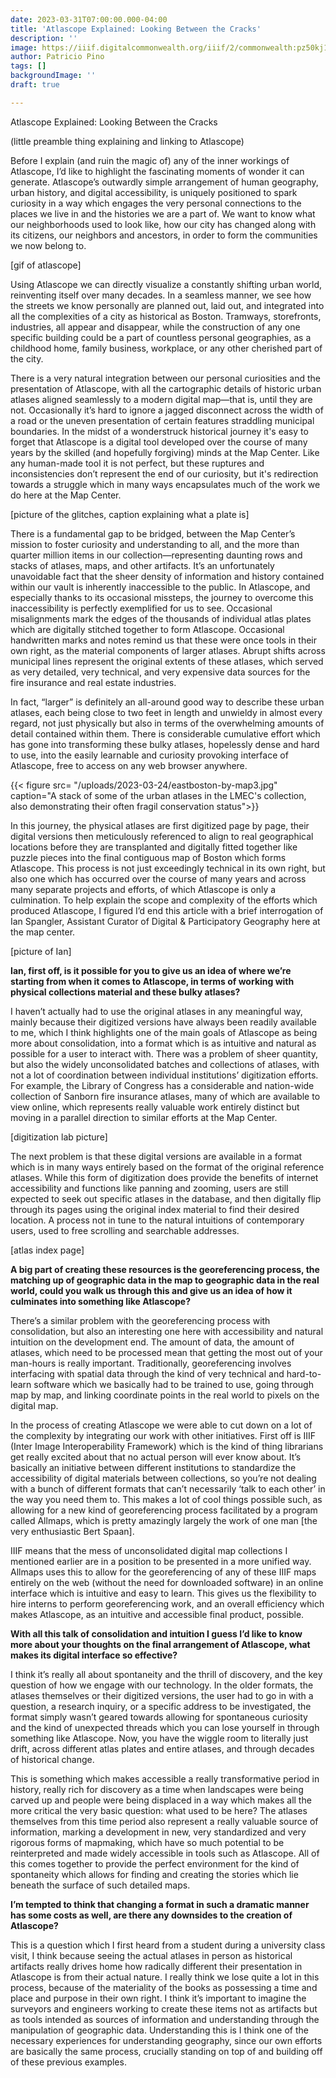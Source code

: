 ```yaml
---
date: 2023-03-31T07:00:00.000-04:00
title: 'Atlascope Explained: Looking Between the Cracks'
description: ''
image: https://iiif.digitalcommonwealth.org/iiif/2/commonwealth:pz50kj168/653,1117,6717,3684/2000,/0/default.jpg
author: Patricio Pino
tags: []
backgroundImage: ''
draft: true

---
```

Atlascope Explained: Looking Between the Cracks

(little preamble thing explaining and linking to Atlascope)

Before I explain (and ruin the magic of) any of the inner workings of Atlascope, I’d like to highlight the fascinating moments of wonder it can generate. Atlascope’s outwardly simple arrangement of human geography, urban history, and digital accessibility, is uniquely positioned to spark curiosity in a way which engages the very personal connections to the places we live in and the histories we are a part of. We want to know what our neighborhoods used to look like, how our city has changed along with its citizens, our neighbors and ancestors, in order to form the communities we now belong to.

\[gif of atlascope\]

Using Atlascope we can directly visualize a constantly shifting urban world, reinventing itself over many decades. In a seamless manner, we see how the streets we know personally are planned out, laid out, and integrated into all the complexities of a city as historical as Boston. Tramways, storefronts, industries, all appear and disappear, while the construction of any one specific building could be a part of countless personal geographies, as a childhood home, family business, workplace, or any other cherished part of the city.

There is a very natural integration between our personal curiosities and the presentation of Atlascope, with all the cartographic details of historic urban atlases aligned seamlessly to a modern digital map—that is, until they are not. Occasionally it’s hard to ignore a jagged disconnect across the width of a road or the uneven presentation of certain features straddling municipal boundaries. In the midst of a wonderstruck historical journey it's easy to forget that Atlascope is a digital tool developed over the course of many years by the skilled (and hopefully forgiving) minds at the Map Center. Like any human-made tool it is not perfect, but these ruptures and inconsistencies don’t represent the end of our curiosity, but it's redirection towards a struggle which in many ways encapsulates much of the work we do here at the Map Center.

\[picture of the glitches, caption explaining what a plate is\]

There is a fundamental gap to be bridged, between the Map Center’s mission to foster curiosity and understanding to all, and the more than quarter million items in our collection—representing daunting rows and stacks of atlases, maps, and other artifacts. It’s an unfortunately unavoidable fact that the sheer density of information and history contained within our vault is inherently inaccessible to the public. In Atlascope, and especially thanks to its occasional missteps, the journey to overcome this inaccessibility is perfectly exemplified for us to see. Occasional misalignments mark the edges of the thousands of individual atlas plates which are digitally stitched together to form Atlascope. Occasional handwritten marks and notes remind us that these were once tools in their own right, as the material components of larger atlases. Abrupt shifts across municipal lines represent the original extents of these atlases, which served as very detailed, very technical, and very expensive data sources for the fire insurance and real estate industries.

In fact, “larger” is definitely an all-around good way to describe these urban atlases, each being close to two feet in length and unwieldy in almost every regard, not just physically but also in terms of the overwhelming amounts of detail contained within them. There is considerable cumulative effort which has gone into transforming these bulky atlases, hopelessly dense and hard to use, into the easily learnable and curiosity provoking interface of Atlascope, free to access on any web browser anywhere.

{{< figure src= "/uploads/2023-03-24/eastboston-by-map3.jpg" caption="A stack of some of the urban atlases in the LMEC's collection, also demonstrating their often fragil conservation status">}}

In this journey, the physical atlases are first digitized page by page, their digital versions then meticulously referenced to align to real geographical locations before they are transplanted and digitally fitted together like puzzle pieces into the final contiguous map of Boston which forms Atlascope. This process is not just exceedingly technical in its own right, but also one which has occurred over the course of many years and across many separate projects and efforts, of which Atlascope is only a culmination. To help explain the scope and complexity of the efforts which produced Atlascope, I figured I’d end this article with a brief interrogation of Ian Spangler, Assistant Curator of Digital & Participatory Geography here at the map center.

\[picture of Ian\]

**Ian, first off, is it possible for you to give us an idea of where we’re starting from when it comes to Atlascope, in terms of working with physical collections material and these bulky atlases?**

I haven’t actually had to use the original atlases in any meaningful way, mainly because their digitized versions have always been readily available to me, which I think highlights one of the main goals of Atlascope as being more about consolidation, into a format which is as intuitive and natural as possible for a user to interact with. There was a problem of sheer quantity, but also the widely unconsolidated batches and collections of atlases, with not a lot of coordination between individual institutions’ digitization efforts. For example, the Library of Congress has a considerable and nation-wide collection of Sanborn fire insurance atlases, many of which are available to view online, which represents really valuable work entirely distinct but moving in a parallel direction to similar efforts at the Map Center.

\[digitization lab picture\]

The next problem is that these digital versions are available in a format which is in many ways entirely based on the format of the original reference atlases. While this form of digitization does provide the benefits of internet accessibility and functions like panning and zooming, users are still expected to seek out specific atlases in the database, and then digitally flip through its pages using the original index material to find their desired location. A process not in tune to the natural intuitions of contemporary users, used to free scrolling and searchable addresses.

\[atlas index page\]

**A big part of creating these resources is the georeferencing process, the matching up of geographic data in the map to geographic data in the real world, could you walk us through this and give us an idea of how it culminates into something like Atlascope?**

There’s a similar problem with the georeferencing process with consolidation, but also an interesting one here with accessibility and natural intuition on the development end. The amount of data, the amount of atlases, which need to be processed mean that getting the most out of your man-hours is really important. Traditionally, georeferencing involves interfacing with spatial data through the kind of very technical and hard-to-learn software which we basically had to be trained to use, going through map by map, and linking coordinate points in the real world to pixels on the digital map.

In the process of creating Atlascope we were able to cut down on a lot of the complexity by integrating our work with other initiatives. First off is IIIF (Inter Image Interoperability Framework) which is the kind of thing librarians get really excited about that no actual person will ever know about. It’s basically an initiative between different institutions to standardize the accessibility of digital materials between collections, so you’re not dealing with a bunch of different formats that can’t necessarily ‘talk to each other’ in the way you need them to. This makes a lot of cool things possible such, as allowing for a new kind of georeferencing process facilitated by a program called Allmaps, which is pretty amazingly largely the work of one man \[the very enthusiastic Bert Spaan\].

IIIF means that the mess of unconsolidated digital map collections I mentioned earlier are in a position to be presented in a more unified way. Allmaps uses this to allow for the georeferencing of any of these IIIF maps entirely on the web (without the need for downloaded software) in an online interface which is intuitive and easy to learn. This gives us the flexibility to hire interns to perform georeferencing work, and an overall efficiency which makes Atlascope, as an intuitive and accessible final product, possible.

**With all this talk of consolidation and intuition I guess I’d like to know more about your thoughts on the final arrangement of Atlascope, what makes its digital interface so effective?**

I think it’s really all about spontaneity and the thrill of discovery, and the key question of how we engage with our technology. In the older formats, the atlases themselves or their digitized versions, the user had to go in with a question, a research inquiry, or a specific address to be investigated, the format simply wasn’t geared towards allowing for spontaneous curiosity and the kind of unexpected threads which you can lose yourself in through something like Atlascope. Now, you have the wiggle room to literally just drift, across different atlas plates and entire atlases, and through decades of historical change.

This is something which makes accessible a really transformative period in history, really rich for discovery as a time when landscapes were being carved up and people were being displaced in a way which makes all the more critical the very basic question: what used to be here? The atlases themselves from this time period also represent a really valuable source of information, marking a development in new, very standardized and very rigorous forms of mapmaking, which have so much potential to be reinterpreted and made widely accessible in tools such as Atlascope. All of this comes together to provide the perfect environment for the kind of spontaneity which allows for finding and creating the stories which lie beneath the surface of such detailed maps.

**I’m tempted to think that changing a format in such a dramatic manner has some costs as well, are there any downsides to the creation of Atlascope?**

This is a question which I first heard from a student during a university class visit, I think because seeing the actual atlases in person as historical artifacts really drives home how radically different their presentation in Atlascope is from their actual nature. I really think we lose quite a lot in this process, because of the materiality of the books as possessing a time and place and purpose in their own right. I think it’s important to imagine the surveyors and engineers working to create these items not as artifacts but as tools intended as sources of information and understanding through the manipulation of geographic data. Understanding this is I think one of the necessary experiences for understanding geography, since our own efforts are basically the same process, crucially standing on top of and building off of these previous examples.